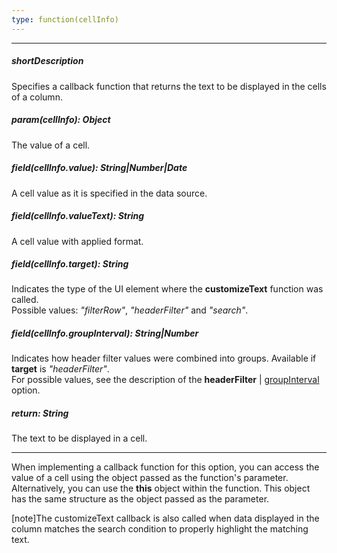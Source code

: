 ```yaml
---
type: function(cellInfo)
---
```

---
##### shortDescription
Specifies a callback function that returns the text to be displayed in the cells of a column.

##### param(cellInfo): Object
The value of a cell.

##### field(cellInfo.value): String|Number|Date
A cell value as it is specified in the data source.

##### field(cellInfo.valueText): String
A cell value with applied format.

##### field(cellInfo.target): String
Indicates the type of the UI element where the <b>customizeText</b> function was called.<br/>Possible values: <i>"filterRow"</i>, <i>"headerFilter"</i> and <i>"search"</i>.

##### field(cellInfo.groupInterval): String|Number
Indicates how header filter values were combined into groups. Available if <b>target</b> is <i>"headerFilter"</i>.<br />For possible values, see the description of the <b>headerFilter</b> | <a href="/Documentation/16_2/ApiReference/UI_Widgets/dxDataGrid/Configuration/columns/headerFilter/#groupInterval">groupInterval</a> option.

##### return: String
The text to be displayed in a cell.

---
When implementing a callback function for this option, you can access the value of a cell using the object passed as the function's parameter. Alternatively, you can use the **this** object within the function. This object has the same structure as the object passed as the parameter.

[note]The customizeText callback is also called when data displayed in the column matches the search condition to properly highlight the matching text.
